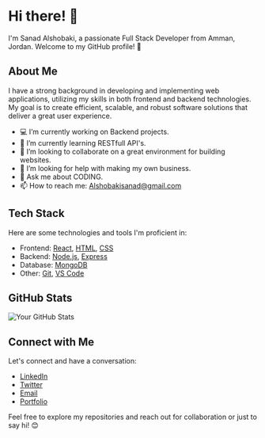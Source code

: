# Hi there! 👋

I'm Sanad Alshobaki, a passionate Full Stack Developer from Amman, Jordan. Welcome to my GitHub profile! 🚀

## About Me

I have a strong background in developing and implementing web applications, utilizing my skills in both frontend and backend technologies. My goal is to create efficient, scalable, and robust software solutions that deliver a great user experience.

- 💻 I’m currently working on Backend projects.
- 🌱 I’m currently learning RESTfull API's.
- 👯 I’m looking to collaborate on a great environment for building websites.
- 🤔 I’m looking for help with making my own business.
- 💬 Ask me about CODING.
- 📫 How to reach me: Alshobakisanad@gmail.com 

## Tech Stack

Here are some technologies and tools I'm proficient in:

- Frontend: [React](https://reactjs.org/), [HTML](https://developer.mozilla.org/en-US/docs/Web/HTML), [CSS](https://developer.mozilla.org/en-US/docs/Web/CSS)
- Backend: [Node.js](https://nodejs.org/), [Express](https://expressjs.com/)
- Database: [MongoDB](https://www.mongodb.com/)
- Other: [Git](https://git-scm.com/), [VS Code](https://code.visualstudio.com/)

<!-- 

## Projects

List some of your notable projects with a brief description. Include links to the repositories or live demos.

1. [Project 1](https://github.com/yourusername/project1): Brief description.
2. [Project 2](https://github.com/yourusername/project2): Brief description.
3. ...
 -->
## GitHub Stats

![Your GitHub Stats](https://github-readme-stats.vercel.app/api?username=sanad-alshobaki&show_icons=true&theme=radical)

## Connect with Me

Let's connect and have a conversation:

- [LinkedIn](https://www.linkedin.com/in/sanadalshobaki/)
- [Twitter](https://twitter.com/alshobaki_49384)
- [Email](mailto:alshobakisanad@gmail.com)
- [Portfolio](https://sanadalshobaki.carrd.co/)

Feel free to explore my repositories and reach out for collaboration or just to say hi! 😊
